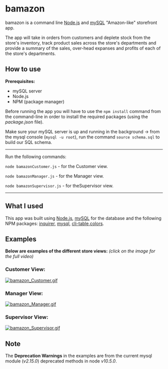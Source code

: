 # bamazon

bamazon is a command line [Node.js](https://nodejs.org/en/) and [mySQL](https://www.mysql.com/) "Amazon-like" storefront app.

The app will take in orders from customers and deplete stock from the store's inventory, track product sales across the store's departments and provide a summary of the sales, over-head expanses and profits of each of the store's departments.

## How to use

**Prerequisites:**

* mySQL server
* Node.js
* NPM (package manager)

Before running the app you will have to use the `npm install` command from the command-line in order to install the required packages (using the _package.json_ file).

Make sure your mySQL server is up and running in the background -> from the mysql console (`mysql -u root`), run the command `source schema.sql` to build our SQL schema.

---

Run the following commands:

`node bamazonCustomer.js` - for the Customer view.

`node bamazonManager.js` - for the Manager view.

`node bamazonSupervisor.js` - for theSupervisor view.

---

## What I used

This app was built using [Node.js](https://nodejs.org/en/), [mySQL](https://www.mysql.com/) for the database and the following NPM packages:
[inquirer](https://www.npmjs.com/package/inquirer), [mysql](https://www.npmjs.com/package/mysql), [cli-table](https://www.npmjs.com/package/cli-table),[colors](https://www.npmjs.com/package/colors).

## Examples

**Below are examples of the different store views:** _(click on the image for the full video)_

### Customer View:

[![bamazon_Customer.gif](https://s8.postimg.cc/c38ci1rlx/bamazon_Customer.gif)](https://youtu.be/cKullh4pPqQ)

### Manager View:

[![bamazon_Manager.gif](https://s8.postimg.cc/gcd2kb2lx/bamazon_Manager.gif)](https://youtu.be/o5I7rBO1v5k)

### Supervisor View:

[![bamazon_Supervisor.gif](https://s8.postimg.cc/cfzqocchh/bamazon_Supervisor.gif)](https://youtu.be/Q20lfLzt8ig)

## Note

The **Deprecation Warnings** in the examples are from the current mysql module (_v2.15.0_) deprecated methods in node _v10.5.0_.